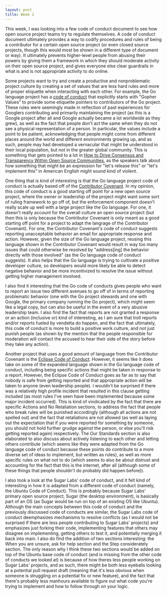 ```yaml
---
layout: post
title: Week 2
---
```


This week, I was looking into a few code of conduct document to see how open source project teams try to regulate themselves. A code of conduct document ultimately provides a way to codify procedures and rules of being a contributor for a certain open source project (or even closed source projects, though this would most be shown in a different type of document or way). It ultimately prevents higher-level people from abusing their powers by giving them a framework in which they should moderate activity on their open source project, and gives everyone else clear guardrails in what is and is not appropriate activity to do online.
<!--more-->

Some projects want to try and create a productive and nonproblematic project culture by creating a set of values that are less hard rules and more of proper etiquette when interacting with each other. For example, the Go language project has a [code of conduct](https://go.dev/conduct) that explicitly starts with "Gopher Values" to provide some etiquette pointers to contributors of the Go project. These rules were seemingly made in reflection of past experiences for Googlers contributing and primarily maintaining the project (as this is a Google project after all and Google actually became a lot worldwide as they grew), as well as the fact that people don't act the same when they do not see a physical representation of a person. In particular, the values include a point to be patient, acknowledging that people might come from different places around the world and different environments growing up, and as such, people may had developed a vernacular that might be understood in their local population, but not in the greater global community. This is something that gets pointed to a lot in [How to Drive Consensus and Transparency Within Open Source Communities](https://www.youtube.com/watch?v=ZYwTDNA3Uac), as the speakers talk about how something that might be an expression for "let's release this" or "let's implement this" in American English might sound kind of violent. 

One thing that is kind of interesting is that the Go language project code of conduct is actually based off of the [Contributor Covenant](https://www.contributor-covenant.org/version/1/4/code-of-conduct). In my opinion, this code of conduct is a good starting off point for a new open source project, where the owner or leadership of the project might want some sort of ruling framework to go off of, but the enforcement component doesn't really scale up well with a large project like the Go language. For one, it doesn't really account for the overall culture an open source project (but then this is only because the Contributor Covenant is only meant as a good starting off point for a project to adapt the langrage of the Contributor Covenant). For one, the Contributor Covenant's code of conduct suggests reporting unacceptable behavior an email for appropriate response and action. However, given the size of the Go language project, reusing this language shown in the Contributor Covenant would result in way too many issues that could otherwise be resolved by "address[ing] the behavior directly with those involved" (as the Go language code of conduct suggests). It also helps that the Go language is trying to cultivate a positive developer culture, so developers would more likely be able to detect negative behavior and be more incentivized to resolve the issue without getting higher management involved. 

I also find it interesting that the Go code of conducts gives people who want to report an issue two different avenues to go off of in terms of reporting problematic behavior (one with the Go project stewards and one with Google, the primary company running the Go project), which might seem like a legal copy, but can also be useful in the event of a very abusive leadership team. I also find the fact that reports are not granted a response or an action (inclusive or) kind of interesting, as I am sure that troll reports and/or reports fueled by vendetta do happen, and the fact that ultimately, this code of conduct is more to build a positive work culture, and not just punish people (as shown by the mention that the people responsible for moderation will contact the accused to hear their side of the story before they take any action).

Another project that uses a good amount of language from the Contributor Covenant is the [Eclipse Code of Conduct](https://www.eclipse.org/org/documents/Community_Code_of_Conduct.php). However, it seems like it does take on some of the expanded language shown in the Go language code of conduct, including being specific actions that might be taken in response to a report. However, the Eclipse Code of Conduct goes as far as to say that nobody is safe from getting reported and that appropriate action will be taken to anyone (even leadership people). I wouldn't be surprised if there was a relatively high profile incident that resulted in this clause getting included (as most rules I've seen have been implemented because some major incident occurred). This is kind of vindicated by the fact that there are specific Actions and No Retaliation sections, to address the fact that people who break rules will be punished accordingly (although all actions are not spelled out) and the fact that retaliations are not allowed (as well as laying out the expectation that if you were reported for something by someone, you should not hold further grudge against the person, or else you'll risk getting reported again) respectively. The Our Standards section is also elaborated to also discuss about actively listening to each other and letting others contribute (which seems like they were adapted from the Go language code of conduct because these points do contribute to a more diverse set of ideas to implement, but written as rules), as well as more specific rules on what not to do (which seems to also be about distrust and accounting for the fact that this is the internet, after all (although some of these things that people shouldn't do probably did happen before)).

I also took a look at the Sugar Labs' code of conduct, and it felt kind of interesting in how it is adapted from a different code of conduct (namely, the Ubuntu Code of Conduct). This is probably because Sugar Labs' primary open source project, Sugar (the desktop environment), is basically part of an OS (as Sugar would be run on top of an existing OS like Ubuntu). Although the main concepts between this code of conduct and the previously discussed code of conducts are similar, the Sugar Labs code of conduct deemphasizes mechanisms to resolve conflicts (as I would not be surprised if there are less people contributing to Sugar Labs' projects) and emphasizes just forking their code, implementing features that others may disagree on implementing, getting others to test it, and potentially merging it back into main. I also do find the addition of two sections interesting: the When you are unsure, ask for help section and the Step considerately section. The only reason why I think these two sections would be added on top of the Ubuntu base code of conduct (and is missing from the other code of conducts we looked at) is because of how theres less people working on Sugar Labs' projects, and as such, there might be both less eyeballs looking at a potential pull request draft (meaning that it's less obvious when someone is struggling on a potential fix or new feature), and the fact that there's probably less manhours available to figure out what code you're trying to implement and how to follow through on your logic. 


